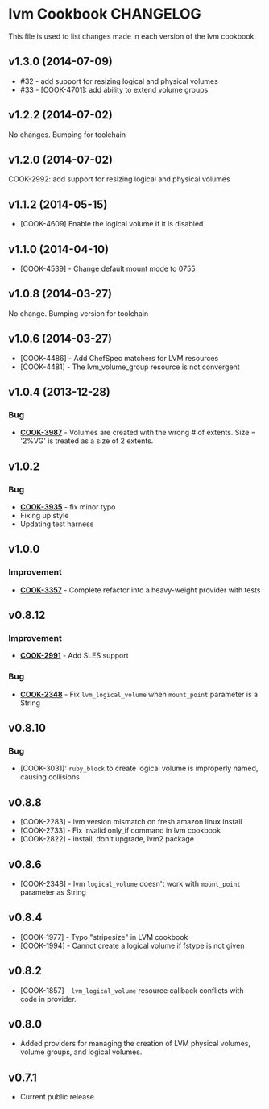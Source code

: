 lvm Cookbook CHANGELOG
======================
This file is used to list changes made in each version of the lvm cookbook.


v1.3.0 (2014-07-09)
-------------------
- #32 - add support for resizing logical and physical volumes
- #33 - [COOK-4701]: add ability to extend volume groups


v1.2.2 (2014-07-02)
-------------------
No changes. Bumping for toolchain


v1.2.0 (2014-07-02)
-------------------
COOK-2992: add support for resizing logical and physical volumes


v1.1.2 (2014-05-15)
-------------------
- [COOK-4609] Enable the logical volume if it is disabled


v1.1.0 (2014-04-10)
-------------------
- [COOK-4539] - Change default mount mode to 0755


v1.0.8 (2014-03-27)
-------------------
No change. Bumping version for toolchain


v1.0.6 (2014-03-27)
-------------------
- [COOK-4486] - Add ChefSpec matchers for LVM resources
- [COOK-4481] - The lvm_volume_group resource is not convergent


v1.0.4 (2013-12-28)
-------------------
### Bug
- **[COOK-3987](https://tickets.opscode.com/browse/COOK-3987)** - Volumes are created with the wrong # of extents.  Size = '2%VG' is treated as a size of 2 extents.


v1.0.2
------
### Bug
- **[COOK-3935](https://tickets.opscode.com/browse/COOK-3935)** - fix minor typo
- Fixing up style
- Updating test harness


v1.0.0
------
### Improvement
- **[COOK-3357](https://tickets.opscode.com/browse/COOK-3357)** - Complete refactor into a heavy-weight provider with tests

v0.8.12
-------
### Improvement
- **[COOK-2991](https://tickets.opscode.com/browse/COOK-2991)** - Add SLES support

### Bug
- **[COOK-2348](https://tickets.opscode.com/browse/COOK-2348)** - Fix `lvm_logical_volume` when `mount_point` parameter is a String

v0.8.10
-------
### Bug
- [COOK-3031]: `ruby_block` to create logical volume is improperly named, causing collisions

v0.8.8
------
- [COOK-2283] - lvm version mismatch on fresh amazon linux install
- [COOK-2733] - Fix invalid only_if command in lvm cookbook
- [COOK-2822] - install, don't upgrade, lvm2 package

v0.8.6
------
- [COOK-2348] - lvm `logical_volume` doesn't work with `mount_point` parameter as String

v0.8.4
------
- [COOK-1977] - Typo "stripesize" in LVM cookbook
- [COOK-1994] - Cannot create a logical volume if fstype is not given

v0.8.2
------
- [COOK-1857] - `lvm_logical_volume` resource callback conflicts with code in provider.

v0.8.0
------
- Added providers for managing the creation of LVM physical volumes, volume groups, and logical volumes.

v0.7.1
------
- Current public release
